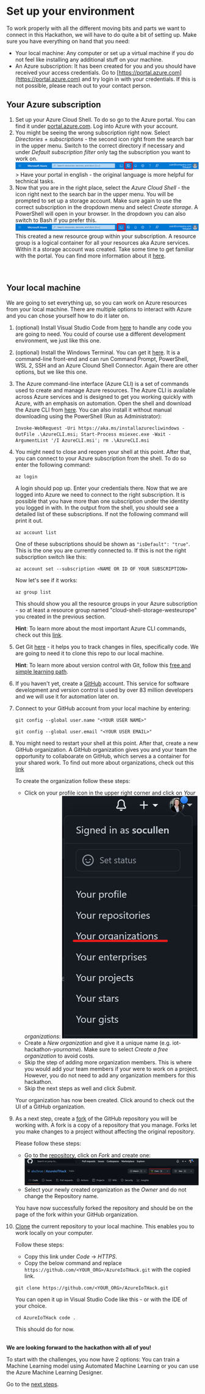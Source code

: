 # Set up your environment

To work properly with all the different moving bits and parts we want to connect in this Hackathon, we will have to do quite a bit of setting up. Make sure you have everything on hand that you need:

- Your local machine: Any computer or set up a virtual machine if you do not feel like installing any additional stuff on your machine.
- An Azure subscription: It has been created for you and you should have received your access credentials. Go to [https://portal.azure.com](https://portal.azure.com) and try login in with your credentials. If this is not possible, please reach out to your contact person.

## Your Azure subscription

1. Set up your Azure Cloud Shell. To do so go to the Azure portal. You can find it under [portal.azure.com](https://portal.azure.com). Log into Azure with your account.
1. You might be seeing the wrong subscription right now. Select _Directories + subscriptions_ - the second icon right from the search bar in the upper menu. Switch to the correct directory if necessary and under _Default subscription filter_ only tag the subscription you want to work on.
   ![Image of the upper bar in the Azure portal with focus on the Directories + subscriptions icon](/images/00portalsub.png) > Have your portal in english - the original language is more helpful for technical tasks.
1. Now that you are in the right place, select the _Azure Cloud Shell_ - the icon right next to the search bar in the upper menu. You will be prompted to set up a storage account. Make sure again to use the correct subscription in the dropdown menu and select _Create storage_. A PowerShell will open in your browser. In the dropdown you can also switch to Bash if you prefer this.
   ![Image of the upper bar in the Azure portal with focus on the Cloud Shell icon](/images/00portalshell.png)
   This created a new resource group within your subscription. A resource group is a logical container for all your resources aka Azure services. Within it a storage account was created.
   Take some time to get familiar with the portal. You can find more information about it [here](https://docs.microsoft.com/en-us/azure/azure-portal/azure-portal-overview). <br>
   <br>
   <br>

## Your local machine

We are going to set everything up, so you can work on Azure resources from your local machine. There are multiple options to interact with Azure and you can chose yourself how to do it later on.

1. (optional) Install Visual Studio Code from [here](https://code.visualstudio.com/Download) to handle any code you are going to need. You could of course use a different development environment, we just like this one.
1. (optional) Install the Windows Terminal. You can get it [here](https://www.microsoft.com/en-us/p/windows-terminal/9n0dx20hk701?activetab=pivot:overviewtab). It is a command-line front-end and can run Command Prompt, PowerShell, WSL 2, SSH and an Azure Clound Shell Connector. Again there are other options, but we like this one.
1. The Azure command-line interface (Azure CLI) is a set of commands used to create and manage Azure resources. The Azure CLI is available across Azure services and is designed to get you working quickly with Azure, with an emphasis on automation. Open the shell and download the Azure CLI from [here](https://docs.microsoft.com/en-us/cli/azure/install-azure-cli-windows?tabs=azure-cli). You can also install it without manual downloading using the PowerShell (Run as Administrator):
   ```shell
   Invoke-WebRequest -Uri https://aka.ms/installazurecliwindows -OutFile .\AzureCLI.msi; Start-Process msiexec.exe -Wait -ArgumentList '/I AzureCLI.msi'; rm .\AzureCLI.msi
   ```
1. You might need to close and reopen your shell at this point. After that, you can connect to your Azure subscription from the shell. To do so enter the following command:

   ```shell
   az login
   ```

   A login should pop up. Enter your credentials there. Now that we are logged into Azure we need to connect to the right subscription. It is possible that you have more than one subscription under the identity you logged in with. In the output from the shell, you should see a detailed list of these subscriptions. If not the following command will print it out.

   ```shell
   az account list
   ```

   One of these subscriptions should be shown as `"isDefault": "true"`. This is the one you are currently connected to. If this is not the right subscription switch like this:

   ```shell
   az account set --subscription <NAME OR ID OF YOUR SUBSCRIPTION>
   ```

   Now let's see if it works:

   ```shell
   az group list
   ```

   This should show you all the resource groups in your Azure subscription - so at least a resource group named "cloud-shell-storage-westeurope" you created in the previous section.

   **Hint**: To learn more about the most important Azure CLI commands, check out this [link](https://docs.microsoft.com/en-us/cli/azure/get-started-with-azure-cli).

1. Get Git [here](https://git-scm.com/downloads) - it helps you to track changes in files, specifically code. We are going to need it to clone this repo to our local machine.

   **Hint**: To learn more about version control with Git, follow this [free and simple learning path](https://docs.microsoft.com/en-us/learn/modules/intro-to-git/).

1. If you haven't yet, create a [GitHub](https://github.com/join) account. This service for software development and version control is used by over 83 million developers and we will use it for automation later on.

1. Connect to your GitHub account from your local machine by entering:

    ```shell
    git config --global user.name "<YOUR USER NAME>"
    ```

    ```shell
    git config --global user.email "<YOUR USER EMAIL>"
    ```

1. You might need to restart your shell at this point. After that, create a new GitHub organization. A GitHub organization gives you and your team the opportunity to collaboarate on GitHub, which serves a a container for your shared work. To find out more about organizations, check out this [link](https://docs.github.com/en/organizations/collaborating-with-groups-in-organizations/about-organizations)

   To create the organization follow these steps:

   - Click on your profile icon in the upper right corner and click on _Your organizations_:
   ![Image of menu, where you can find your GitHub organizations, repositories, projects and profile information](/images/00creatorg.png)
   - Create a _New organization_ and give it a unique name (e.g. iot-hackathon-_yourname_). Make sure to select _Create a free organization_ to avoid costs.
   - Skip the step of adding more organization members. This is where you would add your team members if your were to work on a project. However, you do not need to add any organization members for this hackathon.
   - Skip the next steps as well and click _Submit_.

   Your organization has now been created. Click around to check out the UI of a GitHub organization.

1. As a next step, create a [fork](https://docs.github.com/en/pull-requests/collaborating-with-pull-requests/working-with-forks/about-forks) of the GitHub repository you will be working with. A fork is a copy of a repository that you manage. Forks let you make changes to a project without affecting the original repository.

   Please follow these steps:

   - Go to the [repository](https://github.com/alschroe/AzureIoTHack), click on _Fork_ and create one:
   ![Image of AzureIoTHack repository, which shows where to click to create a fork](/images/00createfork.png)
   - Select your newly created organization as the _Owner_ and do not change the Repository name.

   You have now successfully forked the repository and should be on the page of the fork within your GitHub organization.

1. [Clone](https://docs.github.com/en/repositories/creating-and-managing-repositories/cloning-a-repository) the current repository to your local machine. This enables you to work locally on your computer.
   
   Follow these steps:

   - Copy this link under _Code_ -> _HTTPS_.
   - Copy the below command and replace ```https://github.com/<YOUR_ORG>/AzureIoTHack.git``` with the copied link.

   ```shell
   git clone https://github.com/<YOUR_ORG>/AzureIoTHack.git
   ```

   You can open it up in Visual Studio Code like this - or with the IDE of your choice.

   ```shell
   cd AzureIoTHack code .
   ```

   This should do for now. <br>
   <br>

**We are looking forward to the hackathon with all of you!**

To start with the challenges, you now have 2 options:
You can train a Machine Learning model using Automated Machine Learning or you can use the Azure Machine Learning Designer.

Go to the [next steps](./01_emu_ml.md).

